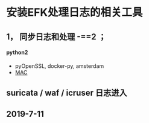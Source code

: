 # 安装EFK处理日志的相关工具


## 1， 同步日志和处理 -==2 ；



#### python2 
- pyOpenSSL, docker-py, amsterdam
- [MAC](https://github.com/StamusNetworks/Amsterdam)


## suricata / waf / icruser 日志进入


## 2019-7-11 
